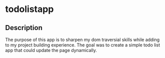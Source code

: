 # todolistapp

## Description 
The purpose of this app is to sharpen my dom traversial skills while adding to my project building experience. The goal was to create a simple todo list app that could update the page dynamically.


